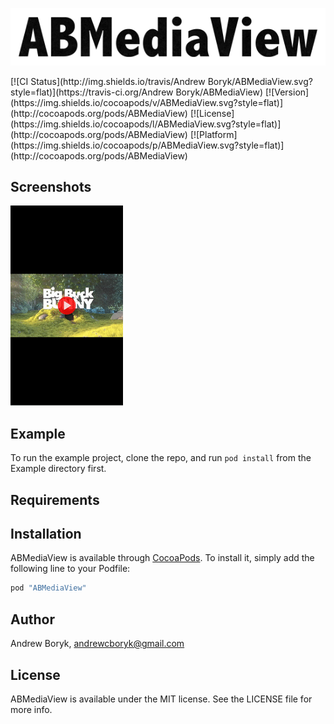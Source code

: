 <p align="center">
  <img src="https://github.com/AndrewBoryk/ABMediaView/blob/master/ABMediaViewLogo.png?raw=true" alt="ABMediaView custom logo"/>
</p>
[![CI Status](http://img.shields.io/travis/Andrew Boryk/ABMediaView.svg?style=flat)](https://travis-ci.org/Andrew Boryk/ABMediaView)
[![Version](https://img.shields.io/cocoapods/v/ABMediaView.svg?style=flat)](http://cocoapods.org/pods/ABMediaView)
[![License](https://img.shields.io/cocoapods/l/ABMediaView.svg?style=flat)](http://cocoapods.org/pods/ABMediaView)
[![Platform](https://img.shields.io/cocoapods/p/ABMediaView.svg?style=flat)](http://cocoapods.org/pods/ABMediaView)

## Screenshots

![alt tag](ABMediaViewDemo.gif)

## Example

To run the example project, clone the repo, and run `pod install` from the Example directory first.

## Requirements

## Installation

ABMediaView is available through [CocoaPods](http://cocoapods.org). To install
it, simply add the following line to your Podfile:

```ruby
pod "ABMediaView"
```

## Author

Andrew Boryk, andrewcboryk@gmail.com

## License

ABMediaView is available under the MIT license. See the LICENSE file for more info.
